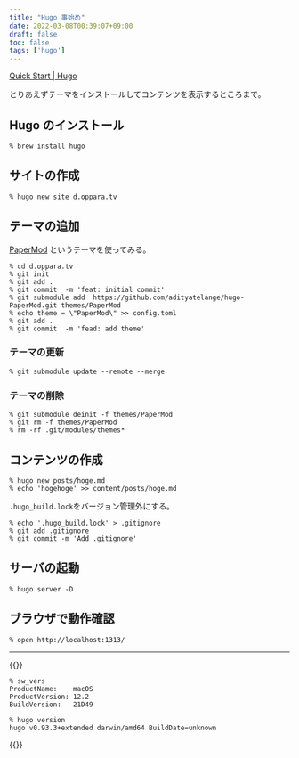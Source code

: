 ```yaml
---
title: "Hugo 事始め"
date: 2022-03-08T00:39:07+09:00
draft: false
toc: false
tags: ['hugo']
---
```


[Quick Start | Hugo](https://gohugo.io/getting-started/quick-start/)

とりあえずテーマをインストールしてコンテンツを表示するところまで。


## Hugo のインストール

```console
% brew install hugo
```

## サイトの作成

```console
% hugo new site d.oppara.tv
```

## テーマの追加

[PaperMod](https://github.com/adityatelange/hugo-PaperMod) というテーマを使ってみる。

```console
% cd d.oppara.tv
% git init
% git add .
% git commit  -m 'feat: initial commit'
% git submodule add  https://github.com/adityatelange/hugo-PaperMod.git themes/PaperMod
% echo theme = \"PaperMod\" >> config.toml
% git add .
% git commit  -m 'fead: add theme'
```

### テーマの更新

```console
% git submodule update --remote --merge
```

### テーマの削除

```console
% git submodule deinit -f themes/PaperMod
% git rm -f themes/PaperMod
% rm -rf .git/modules/themes*
```

## コンテンツの作成

```console
% hugo new posts/hoge.md
% echo 'hogehoge' >> content/posts/hoge.md
```

`.hugo_build.lock`をバージョン管理外にする。

```console
% echo '.hugo_build.lock' > .gitignore
% git add .gitignore
% git commit -m 'Add .gitignore'

```

## サーバの起動

```console
% hugo server -D
```

## ブラウザで動作確認

```console
% open http://localhost:1313/
```


---

{{<collapse summary="環境">}}

```console
% sw_vers
ProductName:    macOS
ProductVersion: 12.2
BuildVersion:   21D49

% hugo version
hugo v0.93.3+extended darwin/amd64 BuildDate=unknown
```
{{</collapse>}}
